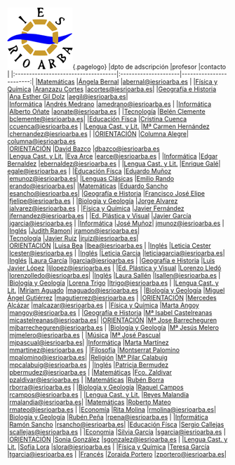 <!-- TITLE: Profesores-->
<!-- SUBTITLE: Claustro docente del IES Rio Arba -->
![Logo](/uploads/logo.png "Logo"){.pagelogo}
|dpto de adscripción                  |profesor                          |contacto                 |
|:------------------------------------|:---------------------|------------------------:|
|[Matemáticas](/departamento/matematicas)                    |[Ángela Bernal](/departamento/matematicas/abernal)       |abernal@iesrioarba.es  |
|[Física y Química](/departamento/fisica-quimica)            |[Aranzazu Cortes](/departamento/fisica-quimica/acortes)     |acortes@iesrioarba.es|
|[Geografía e Historia](/departamento/geografia-e-historia)  |[Ana Esther Gil Dolz](/departamento/geografia-e-historia/aegil) |aegil@iesrioarba.es|   
|[Informática](/departamento/informatica)                    |[Andrés Medrano](/departamento/informatica/amedrano)      |amedrano@iesrioarba.es |
|[Informática](/departamento/informatica)                    |[Alberto Oñate](/departamento/informatica/aonate)   |aonate@iesrioarba.es   |
|[Tecnología](/departamento/tecnologia)                      |[Belén Clemente](/departamento/tecnologia/bclemente)        |bclemente@iesrioarba.es|
|[Educación Físca](/departamento/educacion-fisica)           |[Cristina Cuenca](/departamento/educacion-fisica/ccuenca) |ccuenca@iesrioarba.es  |
|[Lengua Cast. y Lit.](/departamento/lengua-literatura)      |[Mª Carmen Hernández](/departamento/lengua-literatura/chernandez)  |chernandez@iesrioarba.es   |
|[ORIENTACIÓN](/orientacion)                                 |[Columna Alegre](/orientacion/columna)| columna@iesrioarba.es   
|[ORIENTACIÓN](/orientacion)                                 |[David Bazco](/orientacion/dbazco) |dbazco@iesrioarba.es   
|[Lengua Cast. y Lit.](/departamento/lengua-literatura)      |[Eva Arce](/departamento/lengua-literatura/earce)    |earce@iesrioarba.es    |
|[Informática](/departamento/informatica)                    |[Edgar Bernaldez](/departamento/informatica/ebernaldez) |ebernaldez@iesrioarba.es   |
|[Lengua Cast. y Lit.](/departamento/lengua-literatura)      |[Enrique Galé](/departamento/lengua-literatura/egale)|   egale@iesrioarba.es |
|[Educación Físca](/departamento/educacion-fisica)           |[Eduardo Muñoz](/departamento/educacion-fisica/emunoz)         |emunoz@iesrioarba.es|
|[Lenguas Clásicas](/departamento/clasicas)                  |[Emilio Rando](/departamento/clasicas/erando)            |erando@iesrioarba.es|
|[Matemáticas](/departamento/matematicas)                    |[Eduardo Sancho](/departamento/matematicas/esancho)        |esancho@iesrioarba.es|
|[Geografía e Historia](/departamento/geografia-e-historia)  |[Francisco José Elipe](/departamento/geografia-e-historia/fjelipe) |fjelipe@iesrioarba.es   |
|[Biología y Geología](/departamento/biologia-geologia)      |[Jorge Alvarez](/departamento/biologia-geologia/jalvarez)   |jalvarez@iesrioarba.es |
|[Física y Química](/departamento/fisica-quimica)            |[Javier Fernández](/departamento/fisica-quimica/jfernandez)    |jfernandez@iesrioarba.es   |
|[Ed. Plástica y Visual](/departamento/plastica)             |[Javier García](/departamento/plastica/jgarcia)   |jgarcia@iesrioarba.es  |
|[Informática](/departamento/informatica)                    |[José Muñoz](/departamento/informatica/jmunoz)| jmunoz@iesrioarba.es    |
|[Inglés](/departamento/ingles)                              |[Judith Ramon](/departamento/ingles/jramon)|   jramon@iesrioarba.es|   
|[Tecnología](/departamento/tecnologia)                      |[Javier Ruiz](/departamento/tecnologia/jruiz) |jruiz@iesrioarba.es|   
|[ORIENTACIÓN](/orientacion)                                 |[Luisa Bea](/orientacion/lbea)   |lbea@iesrioarba.es |
|[Inglés](/departamento/ingles)                              |[Leticia Cester](/departamento/ingles/lcester)  |lcester@iesrioarba.es  |
|[Inglés](/departamento/ingles)                              |[Leticia Garcia](/departamento/ingles/leticiagarcia)        |leticiagarcia@iesrioarba.es|
|[Inglés](/departamento/ingles)                              |[Laura García](/departamento/ingles/lgarcia)    |lgarcia@iesrioarba.es  |
|[Geografía e Historia](/departamento/geografia-e-historia)  |[Luis Javier López](/departamento/geografia-e-historia/ljlopez)   |ljlopez@iesrioarba.es  |
|[Ed. Plástica y Visual](/departamento/plastica)             |[Lorenzo Lledó](/departamento/plastica/lorenzolledo)         |lorenzolledo@iesrioarba.es|
|[Inglés](/departamento/ingles)                              |[Laura Sallén](/departamento/ingles/lsallen)    |lsallen@iesrioarba.es  |
|[Biología y Geología](/departamento/biologia-geologia)      |[Lorena Trigo](/departamento/biologia-geologia/ltrigo)    |ltrigo@iesrioarba.es   |
|[Lengua Cast. y Lit.](/departamento/lengua-literatura)      |[Miriam Aguado](/departamento/lengua-literatura/maguado)   |maguado@iesrioarba.es  |
|[Biología y Geología](/departamento/biologia-geologia)      |[Miguel Ángel Gutiérrez](/departamento/biologia-geologia/magutierrez)  |magutierrez@iesrioarba.es  |
|[ORIENTACIÓN](/orientacion)                                 |[Mercedes Alcázar](/orientacion/malcazar)    |malcazar@iesrioarba.es |
|[Física y Química](/departamento/fisica-quimica)            |[Marta Angoy](/departamento/fisica-quimica/mangoy) |mangoy@iesrioarba.es   |
|[Geografía e Historia](/departamento/geografia-e-historia)  |[Mª Isabel Castelreanas](/departamento/geografia-e-historia/micastelreanas) |micastelreanas@iesrioarba.es|
|[ORIENTACIÓN](/orientacion)                                 |[Mª Jose Barrecheguren](/orientacion/mjbarrecheguren)    |mjbarrecheguren@iesrioarba.es  |
|[Biología y Geología](/departamento/biologia-geologia)      |[Mª Jesús Melero](/departamento/biologia-geologia/mjmelero)  |mjmelero@iesrioarba.es |
|[Música](/departamento/musica)                              |[Mª José Pascual](/departamento/musica/mjpascual)       |mjpascual@iesrioarba.es|
|[Informática](/departamento/informatica)                    |[Marta Martínez](/departamento/informatica/mmartinez)  |mmartinez@iesrioarba.es    |
|[Filosofía](/departamento/filosofia)                        |[Montserrat Palomino](/departamento/filosofia/mpalomino)     |mpalomino@iesrioarba.es|
|[Religión](/departamento/religion)                          |[Mª Pilar Calabuig](/departamento/religion/mpcalabuig)    |mpcalabuig@iesrioarba.es   |
|[Inglés](/departamento/ingles)                              |[Patricia Bermudez](/departamento/ingles/pbermudez)   |pbermudez@iesrioarba.es    |
|[Matemáticas](/departamento/matematicas)                    |[Fco. Zaldivar](/departamento/matematicas/pzaldivar)   |pzaldivar@iesrioarba.es    |
|[Matemáticas](/departamento/matematicas)                    |[Rubén Borra](/departamento/matematicas/rborra) |rborra@iesrioarba.es   |
|[Biología y Geología](/departamento/biologia-geologia)      |[Raquel Campos](/departamento/biologia-geologia/rcampos)   |rcampos@iesrioarba.es  |
|[Lengua Cast. y Lit.](/departamento/lengua-literatura)      |[Reyes Malandía](/departamento/lengua-literatura/rmalandia)        |rmalandia@iesrioarba.es|
|[Matemáticas](/departamento/matematicas)                    |[Roberto Mateo](/departamento/matematicas/rmateo)   |rmateo@iesrioarba.es   |
|[Economía](/departamento/economia)                          |[Rita Molina](/departamento/economia/rmolina)        |rmolina@iesrioarba.es|
|[Biología y Geología](/departamento/biologia-geologia)      |[Rubén Peña](/departamento/biologia-geologia/rpena)            |rpena@iesrioarba.es  |
|[Informática](/departamento/informatica)                    |[Ramón Sancho](/departamento/informatica/rsancho)           |rsancho@iesrioarba.es|
|[Educación Físca](/departamento/educacion-fisica)     |[Sergio Callejas](/departamento/educacion-fisica/scallejas) |scallejas@iesrioarba.es    |
|[Economia](/departamento/economia)                          |[Silvia García](/departamento/economia/sgarcia)   |sgarcia@iesrioarba.es  |
|[ORIENTACIÓN](/orientacion)                                 |[Sonia González](/orientacion/sgonzalez)  |sgonzalez@iesrioarba.es |
|[Lengua Cast. y Lit.](/departamento/lengua-literatura)     |[Sofía Lora](/departamento/lengua-literatura/slora)      |slora@iesrioarba.es    |
|[Física y Química](/departamento/fisica-quimica)            |[Teresa García](/departamento/fisica-quimica/tgarcia)   |tgarcia@iesrioarba.es   |
|[Francés](/departamento/frances)                            |[Zoraida Portero](/departamento/frances/zportero)         |zportero@iesrioarba.es|

    


